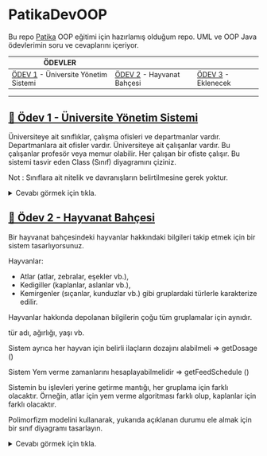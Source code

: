 # PatikaDevOOP

Bu repo [Patika](https://patika.dev) OOP eğitimi için hazırlamış olduğum repo. UML ve OOP Java ödevlerimin soru ve cevaplarını içeriyor.

| ÖDEVLER |  |  |
|-----|-----|-----|
| [ÖDEV 1](https://github.com/furkanaliunal/PatikaDevOOP#-%C3%B6dev-1---%C3%BCniversite-y%C3%B6netim-sistemi) - Üniversite Yönetim Sistemi | [ÖDEV 2](https://github.com/furkanaliunal/PatikaDevOOP#-%C3%B6dev-2---Hayvanat-Bahçesi) - Hayvanat Bahçesi | [ÖDEV 3]() - Eklenecek



---

## [📖 Ödev 1 - Üniversite Yönetim Sistemi](#)
Üniversiteye ait sınıflıklar, çalışma ofisleri ve departmanlar vardır.
Departmanlara ait ofisler vardır.
Üniversiteye ait çalışanlar vardır. Bu çalışanlar profesör veya memur olabilir.
Her çalışan bir ofiste çalışır.
Bu sistemi tasvir eden Class (Sınıf) diyagramını çiziniz.

Not : Sınıflara ait nitelik ve davranışların belirtilmesine gerek yoktur.

<details>
<summary>Cevabı görmek için tıkla.</summary>
  
![soru1](src/1.png)
</details>


## [📖 Ödev 2 - Hayvanat Bahçesi](#)
Bir hayvanat bahçesindeki hayvanlar hakkındaki bilgileri takip etmek için bir sistem tasarlıyorsunuz.

Hayvanlar:
- Atlar (atlar, zebralar, eşekler vb.),
- Kedigiller (kaplanlar, aslanlar vb.),
- Kemirgenler (sıçanlar, kunduzlar vb.) gibi gruplardaki türlerle karakterize edilir.

Hayvanlar hakkında depolanan bilgilerin çoğu tüm gruplamalar için aynıdır.

tür adı, ağırlığı, yaşı vb.

Sistem ayrıca her hayvan için belirli ilaçların dozajını alabilmeli => getDosage ()

Sistem Yem verme zamanlarını hesaplayabilmelidir => getFeedSchedule ()

Sistemin bu işlevleri yerine getirme mantığı, her gruplama için farklı olacaktır. Örneğin, atlar için yem verme algoritması farklı olup, kaplanlar için farklı olacaktır.

Polimorfizm modelini kullanarak, yukarıda açıklanan durumu ele almak için bir sınıf diyagramı tasarlayın.

<details>
<summary>Cevabı görmek için tıkla.</summary>
  
![soru1](src/2.png)
</details>


